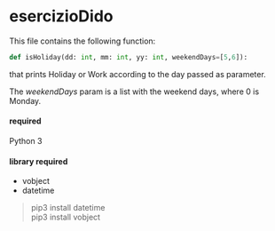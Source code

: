 # esercizioDido

This file contains the following function:

```python
def isHoliday(dd: int, mm: int, yy: int, weekendDays=[5,6]):
```

that prints Holiday or Work according to the day passed as parameter.

The *weekendDays* param is a list with the weekend days, where 0 is Monday.


#### required

Python 3

#### library required
- vobject
- datetime

> pip3 install datetime      
> pip3 install vobject
